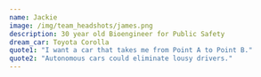 ```yaml
---
name: Jackie
image: /img/team_headshots/james.png
description: 30 year old Bioengineer for Public Safety
dream_car: Toyota Corolla
quote1: "I want a car that takes me from Point A to Point B."
quote2: "Autonomous cars could eliminate lousy drivers."
---
```


